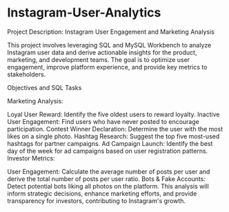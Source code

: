 # Instagram-User-Analytics
Project Description: Instagram User Engagement and Marketing Analysis

This project involves leveraging SQL and MySQL Workbench to analyze Instagram user data and derive actionable insights for the product, marketing, and development teams. The goal is to optimize user engagement, improve platform experience, and provide key metrics to stakeholders.

Objectives and SQL Tasks

Marketing Analysis:

Loyal User Reward: Identify the five oldest users to reward loyalty.
Inactive User Engagement: Find users who have never posted to encourage participation.
Contest Winner Declaration: Determine the user with the most likes on a single photo.
Hashtag Research: Suggest the top five most-used hashtags for partner campaigns.
Ad Campaign Launch: Identify the best day of the week for ad campaigns based on user registration patterns.
Investor Metrics:

User Engagement: Calculate the average number of posts per user and derive the total number of posts per user ratio.
Bots & Fake Accounts: Detect potential bots liking all photos on the platform.
This analysis will inform strategic decisions, enhance marketing efforts, and provide transparency for investors, contributing to Instagram's growth.
